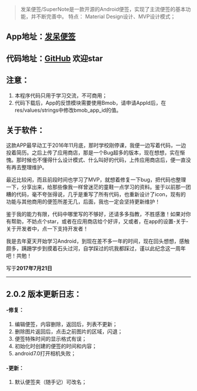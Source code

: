 

> 发呆便签/SuperNote是一款开源的Android便签，实现了主流便签的基本功能，并不断完善中。
> 特点： Material Design设计、MVP设计模式；

## App地址：[发呆便签](http://www.coolapk.com/apk/com.app.fadai.supernote)
## 代码地址：[GitHub](https://github.com/ifadai/SuperNote) 欢迎star

## 注意：
1. 本程序代码只用于学习交流，不可商用；
2. 代码下载后，App的反馈模块需要使用Bmob，请申请AppId后，在res/values/strings中修改bmob_app_id的值。

## 关于软件：

这款APP最早动工于2016年11月底，那时学校刚停课，我便一边写着代码，一边投着简历。之后上传了应用商店，那是一个Bug超多的版本，现在想想，实在惭愧。那时候也不懂得什么设计模式、什么叫好的代码，上传应用商店后，便一直没有再去整理维护。

最近比较闲，而且前段时间也学习了MVP，就想着修复一下bug，把代码也整理一下，分享出来，给那些像我一样曾迷茫的童鞋一点学习的资料。鉴于以前那一团糟的代码，毫不夸张得说，几乎是重写了所有代码，也重新设计了icon，现有的功能与其他商用的便签所差无几，后面，我也一定会坚持更新维护！

鉴于我的能力有限，代码中哪里写的不够好，还请多多指教，不胜感激！如果对你有帮助，不妨点个star，或者在应用商店给个好评，又或者，在app的设置-关于-关于开发者中，点一下支持开发者！

我是去年夏天开始学习Android，到现在差不多一年的时间，现在回头想想，感触颇多，蹒跚学步到摸着石头过河，自学踩过的坑我都踩过，谨以此纪念这一周年吧！共勉！

写于**2017年7月21日**

---

## 2.0.2 版本更新日志：
#### -修复：
1. 编辑便签，内容删除，返回后，列表不更新；
2. 删除图片返回后，点击之前图片的区域，闪退；
3. 便签特殊时间的显示格式有误；
4. 初始化时创建的便签的时间和内容；
5. android7.0打开相机失败；

#### -更新：
1. 默认便签夹（随手记）可改名；
